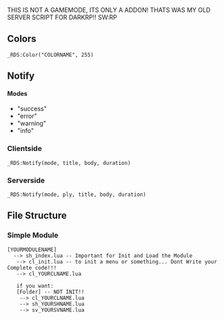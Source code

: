 THIS IS NOT A GAMEMODE, ITS ONLY A ADDON! 
THATS WAS MY OLD SERVER SCRIPT FOR DARKRP!! SW:RP

## Colors
```
_RDS:Color("COLORNAME", 255)
```

## Notify

#### Modes
- "success"
- "error"
- "warning"
- "info"

### Clientside
```
_RDS:Notify(mode, title, body, duration)
```
### Serverside
```
_RDS:Notify(mode, ply, title, body, duration)
```

## File Structure

### Simple Module
```
[YOURMODULENAME]
  --> sh_index.lua -- Important for Init and Load the Module
   --> cl_init.lua -- to init a menu or something... Dont Write your Complete code!!!
   --> cl_YOURCLNAME.lua
   
   if you want:
   [Folder] -- NOT INIT!!
    --> cl_YOURCLNAME.lua
    --> sh_YOURSHNAME.lua
    --> sv_YOURSVNAME.lua
```
   
